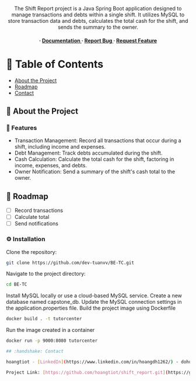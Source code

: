 <div align='center'>

<p>The Shift Report project is a Java Spring Boot application designed to manage transactions and debts within a single shift. It utilizes MySQL to store transaction data and debts, calculates the total cash for the shift, and sends the summary to the owner.</p>

<h4> <span> · </span> <a href="https://github.com/hoangtiot/Shift Report/blob/master/README.md"> Documentation </a> <span> · </span> <a href="https://github.com/hoangtiot/Shift Report/issues"> Report Bug </a> <span> · </span> <a href="https://github.com/hoangtiot/Shift Report/issues"> Request Feature </a> </h4>


</div>

# :notebook_with_decorative_cover: Table of Contents

- [About the Project](#star2-about-the-project)
- [Roadmap](#compass-roadmap)
- [Contact](#handshake-contact)


## :star2: About the Project

### :dart: Features
- Transaction Management: Record all transactions that occur during a shift, including income and expenses.
- Debt Management: Track debts accumulated during the shift.
- Cash Calculation: Calculate the total cash for the shift, factoring in income, expenses, and debts.
- Owner Notification: Send a summary of the shift's cash total to the owner.


## :compass: Roadmap

* [ ] Record transactions
* [ ] Calculate total
* [ ] Send notifications

### :gear: Installation

Clone the repository:
```bash
git clone https://github.com/dev-tuanvv/BE-TC.git
```
Navigate to the project directory:
```bash
cd BE-TC
```
Install MySQL locally or use a cloud-based MySQL service. Create a new database named capstone_db. Update the MySQL connection settings in the application.properties file.
Build the project image using Dockerfile
```bash
docker build . -t tutorcenter
```
Run the image created in a container
```bash
docker run -p 9000:8080 tutorcenter

## :handshake: Contact

hoangtiot - [LinkedIn](https://www.linkedin.com/in/hoangdh1262/) - dohuyhoang1120@gmail.com

Project Link: [https://github.com/hoangtiot/shift_report.git](https://github.com/hoangtiot/shift_report.git)
